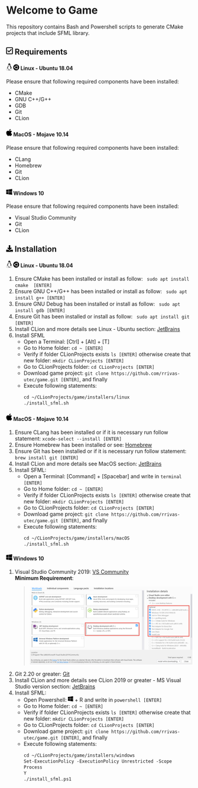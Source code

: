 # Welcome to Game
This repository contains Bash and Powershell scripts to generate CMake projects that include SFML library.

## <img src="./media/font_awesome/check-square-regular.svg" width="18"/> Requirements
#### <img src="./media/font_awesome/linux-brands.svg" width="16"/> <img src="./media/font_awesome/ubuntu-brands.svg" width="16"/> **Linux - Ubuntu 18.04**
Please ensure that following required components have been installed:
* CMake
* GNU C++/G++
* GDB
* Git
* CLion
#### <img src="./media/font_awesome/apple-brands.svg" width="16"/> **MacOS - Mojave 10.14**
Please ensure that following required components have been installed:
* CLang
* Homebrew
* Git
* CLion
#### <img src="./media/font_awesome/windows-brands.svg" width="16"/> **Windows 10**
Please ensure that following required components have been installed:
* Visual Studio Community
* Git
* CLion
## <img src="./media/font_awesome/download-solid.svg" width="18"/> Installation

#### <img src="./media/font_awesome/linux-brands.svg" width="16"/> <img src="./media/font_awesome/ubuntu-brands.svg" width="16"/> **Linux - Ubuntu 18.04**
1. Ensure CMake has been installed or install as follow: `` sudo apt install cmake  [ENTER]``
2. Ensure GNU C++/G++ has been installed or install as follow: `` sudo apt install g++ [ENTER]``
3. Ensure GNU Debug has been installed or install as follow: `` sudo apt install gdb [ENTER]``
4. Ensure Git has been installed or install as follow: `` sudo apt install git [ENTER]``
5. Install CLion and more details see Linux - Ubuntu section: [JetBrains](https://www.jetbrains.com/help/clion/installation-guide.html)
6. Install SFML
    * Open a Terminal: [Ctrl] + [Alt] + [T]
    * Go to Home folder: `` cd ~ [ENTER] ``
    * Verify if folder CLionProjects exists `` ls [ENTER] `` otherwise create that new folder: `` mkdir CLionProjects [ENTER] ``
    * Go to CLionProjects folder: `` cd CLionProjects [ENTER] ``
    * Download game project: `` git clone https://github.com/rrivas-utec/game.git [ENTER] ``, and finally
    * Execute following statements:
      ```
      cd ~/CLionProjects/game/installers/linux
      ./install_sfml.sh
      ``` 
#### <img src="./media/font_awesome/apple-brands.svg" width="16"/> **MacOS - Mojave 10.14**
1. Ensure CLang has been installed or if it is necessary run follow statement: `` xcode-select --install [ENTER] ``
2. Ensure Homebrew has been installed or see: [Homebrew](https://brew.sh)
3. Ensure Git has been installed or if it is necessary run follow statement: `` brew install git [ENTER] ``
4. Install CLion and more details see MacOS section: [JetBrains](https://www.jetbrains.com/help/clion/installation-guide.html)
5. Install SFML:
    * Open a Terminal: [Command] + [Spacebar] and write in `` terminal [ENTER] ``
    * Go to Home folder: `` cd ~ [ENTER] ``
    * Verify if folder CLionProjects exists `` ls [ENTER] `` otherwise create that new folder: `` mkdir CLionProjects [ENTER] ``
    * Go to CLionProjects folder: `` cd CLionProjects [ENTER] ``
    * Download game project: `` git clone https://github.com/rrivas-utec/game.git [ENTER] ``, and finally
    * Execute following statements:
      ```
      cd ~/CLionProjects/game/installers/macOS
      ./install_sfml.sh
      ``` 
#### <img src="./media/font_awesome/windows-brands.svg" width="16"/> **Windows 10**
1. Visual Studio Community 2019: [VS Community](https://visualstudio.microsoft.com/vs/community/)  
   **Minimum Requirement**:   
   > <img src="./media/VSCommunity-minimum.png" width="750"/>
2. Git 2.20 or greater: [Git](https://git-scm.com/downloads)
3. Install CLion and more details see CLion 2019 or greater - MS Visual Studio version section: [JetBrains](https://www.jetbrains.com/help/clion/installation-guide.html)
4. Install SFML:
    * Open Powershell: <img src="./media/font_awesome/windows-brands.svg" width="14"/> + R and write in `` powershell [ENTER] ``
    * Go to Home folder: `` cd ~ [ENTER] ``
    * Verify if folder CLionProjects exists `` ls [ENTER] `` otherwise create that new folder: `` mkdir CLionProjects [ENTER] ``
    * Go to CLionProjects folder: `` cd CLionProjects [ENTER] ``
    * Download game project: `` git clone https://github.com/rrivas-utec/game.git [ENTER] ``, and finally
    * Execute following statements:
      ```
      cd ~/CLionProjects/game/installers/windows
      Set-ExecutionPolicy -ExecutionPolicy Unrestricted -Scope Process
      Y
      ./install_sfml.ps1
      ```
